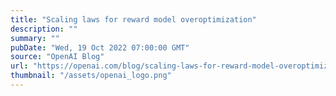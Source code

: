 ```yaml
---
title: "Scaling laws for reward model overoptimization"
description: ""
summary: ""
pubDate: "Wed, 19 Oct 2022 07:00:00 GMT"
source: "OpenAI Blog"
url: "https://openai.com/blog/scaling-laws-for-reward-model-overoptimization"
thumbnail: "/assets/openai_logo.png"
---
```



